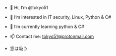 - 👋 Hi, I’m @tokyo51
- 👀 I’m interested in IT security, Linux, Python & C#
- 🌱 I’m currently learning python & C#
- 📫 Contact me: tokyo51@protonmail.com

- 窓は吸う
